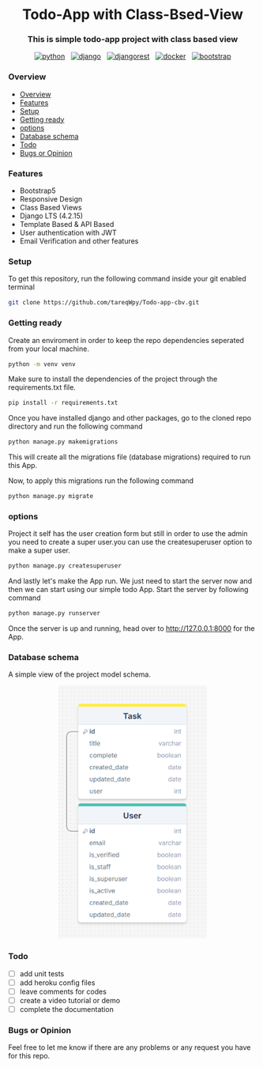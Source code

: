 <link rel="stylesheet" href="https://cdn.jsdelivr.net/gh/devicons/devicon@latest/devicon.min.css">
<h1 align="center">Todo-App with Class-Bsed-View</h1>
<h3 align="center">This is simple todo-app project with class based view</h3>

<p style="display:flex; gap:12px; justify-content:center; align-items:center">
<a href="https://www.python.org/" target="_blank"> <img src="https://cdn.jsdelivr.net/gh/devicons/devicon@latest/icons/python/python-original.svg" alt="python" width="80px" height="80px"/> </a>
<a href="https://www.djangoproject.com/" target="_blank"> <img src="https://cdn.jsdelivr.net/gh/devicons/devicon@latest/icons/django/django-plain-wordmark.svg" alt="django" width="80px" height="80px"/> </a>
<a href="https://www.django-rest-framework.org/" target="_blank"> <img src="https://cdn.jsdelivr.net/gh/devicons/devicon@latest/icons/djangorest/djangorest-original-wordmark.svg" alt="djangorest" width="100px" height="100px"/> </a>
<a href="https://www.docker.com/" target="_blank"> <img src="https://cdn.jsdelivr.net/gh/devicons/devicon@latest/icons/docker/docker-original-wordmark.svg" alt="docker" width="100px" height="100px"/> </a>
<a href="https://getbootstrap.com/" target="_blank"> <img src="https://cdn.jsdelivr.net/gh/devicons/devicon@latest/icons/bootstrap/bootstrap-original.svg" alt="bootstrap" width="100px" height="100px"/> </a>
</p>

### Overview

-   [Overview](#overview)
-   [Features](#features)
-   [Setup](#setup)
-   [Getting ready](#getting-ready)
-   [options](#options)
-   [Database schema](#database-schema)
-   [Todo](#todo)
-   [Bugs or Opinion](#bugs-or-opinion)

### Features

-   Bootstrap5
-   Responsive Design
-   Class Based Views
-   Django LTS (4.2.15)
-   Template Based & API Based
-   User authentication with JWT
-   Email Verification and other features

### Setup

To get this repository, run the following command inside your git enabled terminal

```bash
git clone https://github.com/tareqWpy/Todo-app-cbv.git
```

### Getting ready

Create an enviroment in order to keep the repo dependencies seperated from your local machine.

```bash
python -m venv venv
```

Make sure to install the dependencies of the project through the requirements.txt file.

```bash
pip install -r requirements.txt
```

Once you have installed django and other packages, go to the cloned repo directory and run the following command

```bash
python manage.py makemigrations
```

This will create all the migrations file (database migrations) required to run this App.

Now, to apply this migrations run the following command

```bash
python manage.py migrate
```

### options

Project it self has the user creation form but still in order to use the admin you need to create a super user.you can use the createsuperuser option to make a super user.

```bash
python manage.py createsuperuser
```

And lastly let's make the App run. We just need to start the server now and then we can start using our simple todo App. Start the server by following command

```bash
python manage.py runserver
```

Once the server is up and running, head over to http://127.0.0.1:8000 for the App.

### Database schema

A simple view of the project model schema.

<p align="center">
<img src="./preview/models-schema.png" alt="database schema" width="300"/>
</p>

### Todo

-   [ ] add unit tests
-   [ ] add heroku config files
-   [ ] leave comments for codes
-   [ ] create a video tutorial or demo
-   [ ] complete the documentation

### Bugs or Opinion

Feel free to let me know if there are any problems or any request you have for this repo.
